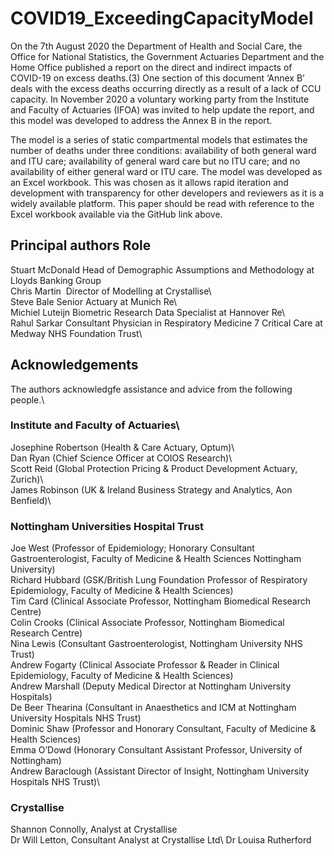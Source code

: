 # COVID19_ExceedingCapacityModel
On the 7th August 2020 the Department of Health and Social Care, the Office for National Statistics, the Government Actuaries Department and the Home Office published a report on the direct and indirect impacts of COVID-19 on excess deaths.(3) One section of this document ‘Annex B’ deals with the excess deaths occurring directly as a result of a lack of CCU capacity. In November 2020 a voluntary working party from the Institute and Faculty of Actuaries (IFOA) was invited to help update the report, and this model was developed to address the Annex B in the report.

The model is a series of static compartmental models that estimates the number of deaths under three conditions: availability of both general ward and ITU care; availability of general ward care but no ITU care; and no availability of either general ward or ITU care. 
The model was developed as an Excel workbook. This was chosen as it allows rapid iteration and development with transparency for other developers and reviewers as it is a widely available platform. This paper should be read with reference to the Excel workbook available via the GitHub link above.

## Principal authors		Role							
Stuart McDonald		Head of Demographic Assumptions and Methodology at Lloyds Banking Group\
Chris Martin 		Director of Modelling at Crystallise\  	
Steve Bale		Senior Actuary at Munich Re\  							
Michiel Luteijn		Biometric Research Data Specialist at Hannover Re\  							
Rahul Sarkar		Consultant Physician in Respiratory Medicine 7 Critical Care at Medway NHS Foundation Trust\  							
																		
## Acknowledgements									
The authors acknowledgfe assistance and advice from the following people.\									
### Institute and Faculty of Actuaries\									
Josephine Robertson (Health & Care Actuary, Optum)\									
Dan Ryan (Chief Science Officer at COIOS Research)\									
Scott Reid (Global Protection Pricing & Product Development Actuary, Zurich)\									
James Robinson (UK & Ireland Business Strategy and Analytics, Aon Benfield)\									

### Nottingham Universities Hospital Trust
Joe West (Professor of Epidemiology; Honorary Consultant Gastroenterologist, Faculty of Medicine & Health Sciences Nottingham University)\
Richard Hubbard (GSK/British Lung Foundation Professor of Respiratory Epidemiology, Faculty of Medicine & Health Sciences)\
Tim Card (Clinical Associate Professor, Nottingham Biomedical Research Centre)\
Colin Crooks (Clinical Associate Professor, Nottingham Biomedical Research Centre)\
Nina Lewis (Consultant Gastroenterologist, Nottingham University NHS Trust)\
Andrew Fogarty (Clinical Associate Professor & Reader in Clinical Epidemiology, Faculty of Medicine & Health Sciences)\
Andrew Marshall (Deputy Medical Director at Nottingham University Hospitals)\
De Beer Thearina (Consultant in Anaesthetics and ICM at Nottingham University Hospitals NHS Trust)\
Dominic Shaw (Professor and Honorary Consultant, Faculty of Medicine & Health Sciences)\
Emma O’Dowd (Honorary Consultant Assistant Professor, University of Nottingham)\
Andrew Baraclough (Assistant Director of Insight, Nottingham University Hospitals NHS Trust)\

### Crystallise
Shannon Connolly, Analyst at Crystallise\
Dr Will Letton, Consultant Analyst at Crystallise Ltd\ 
Dr Louisa Rutherford
